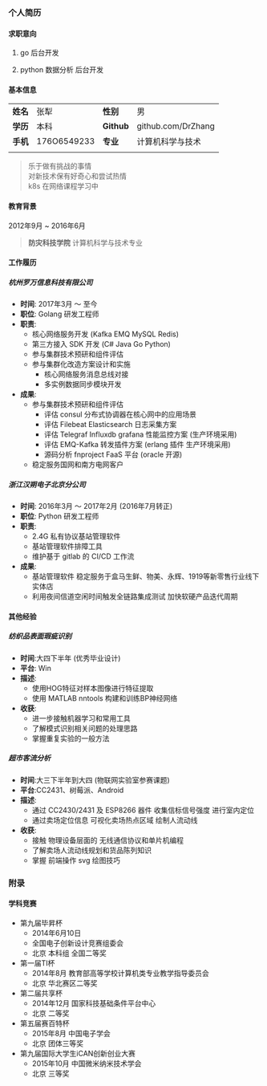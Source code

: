 ### 个人简历

#### 求职意向

1. go 后台开发

1. python 数据分析 后台开发

#### 基本信息

|||||
|:---|:---|:---|:---|
|**姓名**|张犁|**性别**|男|
|**学历**|本科|**Github**|github.com/DrZhang|
|**手机**|176O6549233|**专业**|计算机科学与技术|
|||||

> 乐于做有挑战的事情  
> 对新技术保有好奇心和尝试热情  
> k8s 在网络课程学习中  

#### 教育背景

2012年9月 ~ 2016年6月
> **防灾科技学院** 计算机科学与技术专业

#### 工作履历

##### 杭州罗万信息科技有限公司

- **时间**: 2017年3月 ～ 至今
- **职位**: Golang 研发工程师
- **职责**:
  - 核心网络服务开发 (Kafka EMQ MySQL Redis)
  - 第三方接入 SDK 开发 (C# Java Go Python)
  - 参与集群技术预研和组件评估
  - 参与集群化改造方案设计和实施
    - 核心网络服务消息总线对接
    - 多实例数据同步模块开发
- **成果**:
  - 参与集群技术预研和组件评估
    - 评估 consul 分布式协调器在核心网中的应用场景
    - 评估 Filebeat Elasticsearch 日志采集方案
    - 评估 Telegraf Influxdb grafana 性能监控方案 (生产环境采用)
    - 评估 EMQ-Kafka 转发插件方案 (erlang 插件 生产环境采用)
    - 源码分析 fnproject FaaS 平台 (oracle 开源) 
  - 稳定服务国网和南方电网客户

##### 浙江汉朔电子北京分公司

- **时间**: 2016年3月 ～ 2017年2月 (2016年7月转正)
- **职位**: Python 研发工程师
- **职责**:
  - 2.4G 私有协议基站管理软件
  - 基站管理软件排障工具
  - 维护基于 gitlab 的 CI/CD 工作流
- **成果**:
  - 基站管理软件 稳定服务于盒马生鲜、物美、永辉、1919等新零售行业线下实体店
  - 利用夜间信道空闲时间触发全链路集成测试 加快软硬产品迭代周期

#### 其他经验

##### 纺织品表面瑕疵识别

- **时间**:大四下半年 (优秀毕业设计)
- **平台**: Win
- **描述**:
  - 使用HOG特征对样本图像进行特征提取
  - 使用 MATLAB nntools 构建和训练BP神经网络
- **收获**:
  - 进一步接触机器学习和常用工具
  - 了解模式识别相关问题的处理思路
  - 掌握重复实验的一般方法

##### 超市客流分析

- **时间**:大三下半年到大四 (物联网实验室参赛课题)
- **平台**:CC2431、树莓派、Android
- **描述**:
  - 通过 CC2430/2431 及 ESP8266 器件 收集信标信号强度 进行室内定位
  - 通过卖场定位信息 可视化卖场热点区域 绘制人流动线
- **收获**:
  - 接触 物理设备层面的 无线通信协议和单片机编程
  - 了解卖场人流动线规划和货品陈列知识
  - 掌握 前端操作 svg 绘图技巧

### 附录

#### 学科竞赛

- 第九届毕昇杯
  - 2014年6月10日
  - 全国电子创新设计竞赛组委会
  - 北京 本科组 全国二等奖
- 第一届TI杯
  - 2014年8月 教育部高等学校计算机类专业教学指导委员会
  - 北京 华北赛区二等奖
- 第二届共享杯
  - 2014年12月 国家科技基础条件平台中心
  - 北京 二等奖
- 第五届赛百特杯
  - 2015年8月 中国电子学会
  - 北京 团体三等奖
- 第九届国际大学生iCAN创新创业大赛
  - 2015年10月 中国微米纳米技术学会
  - 北京 三等奖
